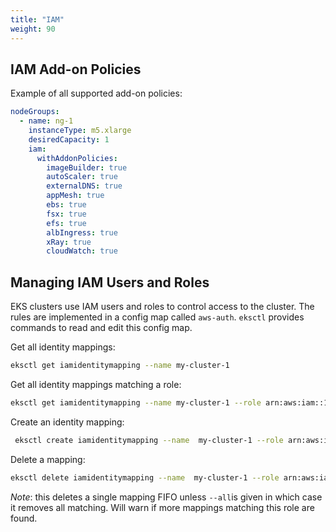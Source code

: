 ```yaml
---
title: "IAM"
weight: 90
---
```


## IAM Add-on Policies

Example of all supported add-on policies:

```yaml
nodeGroups:
  - name: ng-1
    instanceType: m5.xlarge
    desiredCapacity: 1
    iam:
      withAddonPolicies:
        imageBuilder: true        
        autoScaler: true        
        externalDNS: true        
        appMesh: true        
        ebs: true        
        fsx: true        
        efs: true        
        albIngress: true        
        xRay: true        
        cloudWatch: true        
```

[comment]: <> (TODO: One section per addon and brief explanation of what it is )

## Managing IAM Users and Roles

EKS clusters use IAM users and roles to control access to the cluster. The rules are implemented in a config map 
called `aws-auth`. `eksctl` provides commands to read and edit this config map.


Get all identity mappings:

```bash
eksctl get iamidentitymapping --name my-cluster-1
```

Get all identity mappings matching a role:
```bash
eksctl get iamidentitymapping --name my-cluster-1 --role arn:aws:iam::123456:role/testing-role
``` 

Create an identity mapping:
```bash
 eksctl create iamidentitymapping --name  my-cluster-1 --role arn:aws:iam::123456:role/testing --group system:masters --username admin
```

Delete a mapping:

```bash
eksctl delete iamidentitymapping --name  my-cluster-1 --role arn:aws:iam::123456:role/testing
```

*Note*: this deletes a single mapping FIFO unless `--all`is given in which case it removes all matching. Will warn if 
more mappings matching this role are found.
